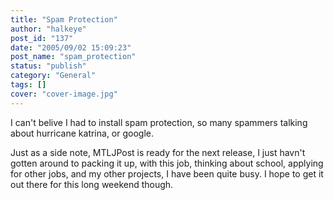 ```yaml
---
title: "Spam Protection"
author: "halkeye"
post_id: "137"
date: "2005/09/02 15:09:23"
post_name: "spam_protection"
status: "publish"
category: "General"
tags: []
cover: "cover-image.jpg"
---
```


I can't belive I had to install spam protection, so many spammers talking about hurricane katrina, or google.

  

Just as a side note, MTLJPost is ready for the next release, I just havn't gotten around to packing it up, with this job, thinking about school, applying for other jobs, and my other projects, I have been quite busy. I hope to get it out there for this long weekend though.